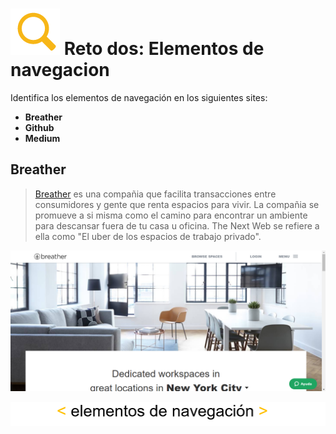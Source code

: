# ![zoom](https://github.com/Gloper98/reto-2/raw/master/assets/images/zoom.png "Second Challenge") Reto dos: Elementos de navegacion
 Identifica los elementos de navegación en los siguientes sites:

*  **Breather**
*  **Github**
*  **Medium**

## Breather
>[Breather](https://breather.com) es una compañia que facilita transacciones entre consumidores y gente que renta espacios para vivir. La compañia se promueve a si misma como el camino para encontrar un ambiente para descansar fuera de tu casa u oficina. The Next Web se refiere a ella como "El uber de los espacios de trabajo privado".

![breather](assets/images/breather.png)



![elementos de navegacion](assets/images/elementos-de-navegacion.png)
